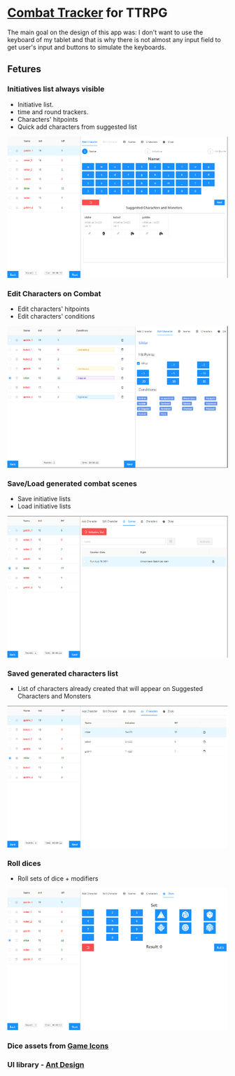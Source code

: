 # [Combat Tracker](https://santiagoclv.github.io/dnd-combat-tracker) for TTRPG

The main goal on the design of this app was: I don't want to use the keyboard of my tablet and that is why there is not almost any input field to get user's input and buttons to simulate the keyboards.

## Fetures

### Initiatives list always visible

* Initiative list.
* time and round trackers.
* Characters' hitpoints
* Quick add characters from suggested list

![Initiative list](docs/initiative-list.png)

### Edit Characters on Combat

* Edit characters' hitpoints
* Edit characters' conditions

![Initiative list](docs/character-edits.png)

### Save/Load generated combat scenes

* Save initiative lists 
* Load initiative lists

![Initiative list](docs/scenes-manager.png)

### Saved generated characters list

* List of characters already created that will appear on Suggested Characters and Monsters

![Initiative list](docs/saved-characters.png)

### Roll dices

* Roll sets of dice + modifiers

![Initiative list](docs/roll-dices.png)

### Dice assets from [Game Icons](https://game-icons.net/)

### UI library - [Ant Design]()